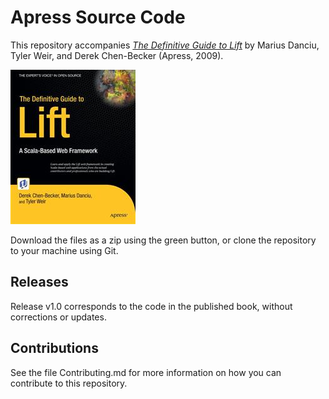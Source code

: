 # Apress Source Code

This repository accompanies [*The Definitive Guide to Lift*](http://www.apress.com/9781430224211) by Marius Danciu, Tyler Weir, and Derek Chen-Becker (Apress, 2009).

![Cover image](9781430224211.jpg)

Download the files as a zip using the green button, or clone the repository to your machine using Git.

## Releases

Release v1.0 corresponds to the code in the published book, without corrections or updates.

## Contributions

See the file Contributing.md for more information on how you can contribute to this repository.
